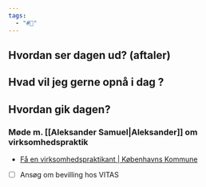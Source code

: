 ```yaml
---
tags:
  - "#📅"
---
```

## Hvordan ser dagen ud? (aftaler)


## Hvad vil jeg gerne opnå i dag ?


## Hvordan gik dagen?
### Møde m. [[Aleksander Samuel|Aleksander]] om virksomhedspraktik
* [Få en virksomhedspraktikant \| Københavns Kommune](https://www.kk.dk/erhverv/find-arbejdskraft/ansaettelsesformer/virksomhedspraktik)
* [ ] Ansøg om bevilling hos VITAS